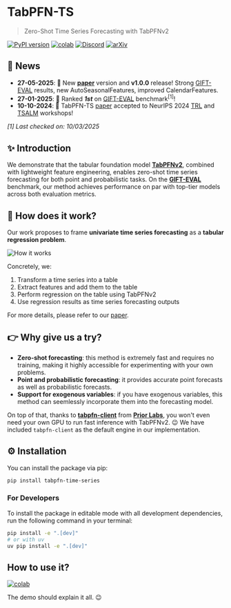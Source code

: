 # TabPFN-TS

> Zero-Shot Time Series Forecasting with TabPFNv2

[![PyPI version](https://badge.fury.io/py/tabpfn-time-series.svg)](https://badge.fury.io/py/tabpfn-time-series)
[![colab](https://colab.research.google.com/assets/colab-badge.svg)](https://colab.research.google.com/github/PriorLabs/tabpfn-time-series/blob/main/demo.ipynb)
[![Discord](https://img.shields.io/discord/1285598202732482621?color=7289da&label=Discord&logo=discord&logoColor=ffffff)](https://discord.com/channels/1285598202732482621/)
[![arXiv](https://img.shields.io/badge/arXiv-2501.02945-<COLOR>.svg)](https://arxiv.org/abs/2501.02945v3)

## 📌 News
- **27-05-2025**: 📝 New **[paper](https://arxiv.org/abs/2501.02945v3)** version and **v1.0.0** release! Strong [GIFT-EVAL](https://huggingface.co/spaces/Salesforce/GIFT-Eval) results, new AutoSeasonalFeatures, improved CalendarFeatures.
- **27-01-2025**: 🚀 Ranked _**1st**_ on [GIFT-EVAL](https://huggingface.co/spaces/Salesforce/GIFT-Eval) benchmark<sup>[1]</sup>!
- **10-10-2024**: 🚀 TabPFN-TS [paper](https://arxiv.org/abs/2501.02945v2) accepted to NeurIPS 2024 [TRL](https://table-representation-learning.github.io/NeurIPS2024/) and [TSALM](https://neurips-time-series-workshop.github.io/) workshops!

_[1] Last checked on: 10/03/2025_

## ✨ Introduction
We demonstrate that the tabular foundation model **[TabPFNv2](https://github.com/PriorLabs/TabPFN)**, combined with lightweight feature engineering, enables zero-shot time series forecasting for both point and probabilistic tasks. On the **[GIFT-EVAL](https://huggingface.co/spaces/Salesforce/GIFT-Eval)** benchmark, our method achieves performance on par with top-tier models across both evaluation metrics.

## 📖 How does it work?

Our work proposes to frame **univariate time series forecasting** as a **tabular regression problem**.

![How it works](docs/tabpfn-ts-method-overview.png)

Concretely, we:
1. Transform a time series into a table
2. Extract features and add them to the table
3. Perform regression on the table using TabPFNv2
4. Use regression results as time series forecasting outputs

For more details, please refer to our [paper](https://arxiv.org/abs/2501.02945v3).
 <!-- and our [poster](docs/tabpfn-ts-neurips-poster.pdf) (presented at NeurIPS 2024 TRL and TSALM workshops). -->

## 👉 **Why give us a try?**
- **Zero-shot forecasting**: this method is extremely fast and requires no training, making it highly accessible for experimenting with your own problems.
- **Point and probabilistic forecasting**: it provides accurate point forecasts as well as probabilistic forecasts.
- **Support for exogenous variables**: if you have exogenous variables, this method can seemlessly incorporate them into the forecasting model.

On top of that, thanks to **[tabpfn-client](https://github.com/automl/tabpfn-client)** from **[Prior Labs](https://priorlabs.ai)**, you won't even need your own GPU to run fast inference with TabPFNv2. 😉 We have included `tabpfn-client` as the default engine in our implementation.

## ⚙️ Installation

You can install the package via pip:

```bash
pip install tabpfn-time-series
```

### For Developers

To install the package in editable mode with all development dependencies, run the following command in your terminal:

```bash
pip install -e ".[dev]"
# or with uv
uv pip install -e ".[dev]"
```

## How to use it?

[![colab](https://colab.research.google.com/assets/colab-badge.svg)](https://colab.research.google.com/github/PriorLabs/tabpfn-time-series/blob/main/demo.ipynb)

The demo should explain it all. 😉
